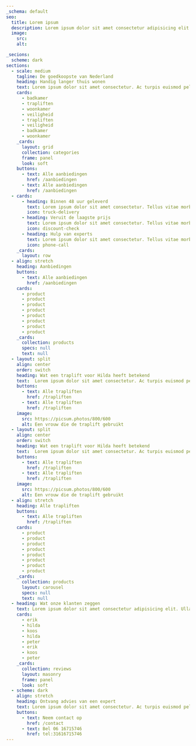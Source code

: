 ```yaml
---
_schema: default
seo:
  title: Lorem ipsum
  description: Lorem ipsum dolor sit amet consectetur adipisicing elit. Quisquam, quos.
  image:
    src:
    alt:

_secions:
  scheme: dark
sections:
  - scale: medium
    tagline: De goedkoopste van Nederland
    heading: Handig langer thuis wonen
    text: Lorem ipsum dolor sit amet consectetur. Ac turpis euismod pellentesque tempor sed augue. Nam tellus id.
    cards:
      - badkamer
      - trapliften
      - woonkamer
      - veiligheid
      - trapliften
      - veiligheid
      - badkamer
      - woonkamer
    _cards:
      layout: grid
      collection: categories
      frame: panel
      look: soft
    buttons:
      - text: Alle aanbiedingen
        href: /aanbiedingen
      - text: Alle aanbiedingen
        href: /aanbiedingen
  - cards:
      - heading: Binnen 48 uur geleverd
        text: Lorem ipsum dolor sit amet consectetur. Tellus vitae morbi purus amet morbi porta dolor ut. Leo nulla mi.
        icon: truck-delivery
      - heading: Veruit de laagste prijs
        text: Lorem ipsum dolor sit amet consectetur. Tellus vitae morbi purus amet morbi porta dolor ut. Leo nulla mi.
        icon: discount-check
      - heading: Hulp van experts
        text: Lorem ipsum dolor sit amet consectetur. Tellus vitae morbi purus amet morbi porta dolor ut. Leo nulla mi.
        icon: phone-call
    _cards:
      layout: row
  - align: stretch
    heading: Aanbiedingen
    buttons:
      - text: Alle aanbiedingen
        href: /aanbiedingen
    cards:
      - product
      - product
      - product
      - product
      - product
      - product
      - product
      - product
    _cards:
      collection: products
      specs: null
      text: null
  - layout: split
    align: center
    order: switch
    heading: Wat een traplift voor Hilda heeft betekend
    text:  Lorem ipsum dolor sit amet consectetur. Ac turpis euismod pellentesque tempor sed augue. Nam tellus id diam suspendisse vulputate. Lorem ipsum dolor sit amet consectetur. Ac turpis euismod pellentesque tempor sed augue. Nam tellus id diam suspendisse vulputate.
    buttons:
      - text: Alle trapliften
        href: /trapliften
      - text: Alle trapliften
        href: /trapliften
    image:
      src: https://picsum.photos/800/600
      alt: Een vrouw die de traplift gebruikt
  - layout: split
    align: center
    order: switch
    heading: Wat een traplift voor Hilda heeft betekend
    text:  Lorem ipsum dolor sit amet consectetur. Ac turpis euismod pellentesque tempor sed augue. Nam tellus id diam suspendisse vulputate. Lorem ipsum dolor sit amet consectetur. Ac turpis euismod pellentesque tempor sed augue. Nam tellus id diam suspendisse vulputate.
    buttons:
      - text: Alle trapliften
        href: /trapliften
      - text: Alle trapliften
        href: /trapliften
    image:
      src: https://picsum.photos/800/600
      alt: Een vrouw die de traplift gebruikt
  - align: stretch
    heading: Alle trapliften
    buttons:
      - text: Alle trapliften
        href: /trapliften 
    cards:
      - product
      - product
      - product
      - product
      - product
      - product
      - product
      - product
    _cards:
      collection: products
      layout: carousel
      specs: null
      text: null
  - heading: Wat onze klanten zeggen
    text: Lorem ipsum dolor sit amet consectetur adipisicing elit. Ullam sequi recusandae quos perferendis enim fugiat nulla eos vero laboriosam iusto!
    cards:
      - erik
      - hilda
      - koos
      - hilda
      - peter
      - erik
      - koos
      - peter
    _cards:
      collection: reviews
      layout: masonry
      frame: panel
      look: soft
  - scheme: dark
    align: stretch
    heading: Ontvang advies van een expert
    text: Lorem ipsum dolor sit amet consectetur. Ac turpis euismod pellentesque tempor sed augue. Nam tellus id diam suspendisse vulputate.
    buttons:
      - text: Neem contact op
        href: /contact
      - text: Bel 06 16715746
        href: tel:31616715746
---
```

